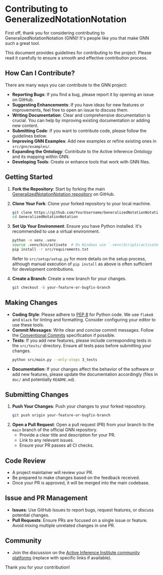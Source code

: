 # Contributing to GeneralizedNotationNotation

First off, thank you for considering contributing to GeneralizedNotationNotation (GNN)! It's people like you that make GNN such a great tool.

This document provides guidelines for contributing to the project. Please read it carefully to ensure a smooth and effective contribution process.

## How Can I Contribute?

There are many ways you can contribute to the GNN project:

- **Reporting Bugs**: If you find a bug, please report it by opening an issue on GitHub.
- **Suggesting Enhancements**: If you have ideas for new features or improvements, feel free to open an issue to discuss them.
- **Writing Documentation**: Clear and comprehensive documentation is crucial. You can help by improving existing documentation or adding new content.
- **Submitting Code**: If you want to contribute code, please follow the guidelines below.
- **Improving GNN Examples**: Add new examples or refine existing ones in `src/gnn/examples/`.
- **Expanding the Ontology**: Contribute to the Active Inference Ontology and its mapping within GNN.
- **Developing Tools**: Create or enhance tools that work with GNN files.

## Getting Started

1.  **Fork the Repository**: Start by forking the main [GeneralizedNotationNotation repository](https://github.com/ActiveInferenceInstitute/GeneralizedNotationNotation) on GitHub.
2.  **Clone Your Fork**: Clone your forked repository to your local machine.
    ```bash
    git clone https://github.com/YourUsername/GeneralizedNotationNotation.git
    cd GeneralizedNotationNotation
    ```
3.  **Set Up Your Environment**: Ensure you have Python installed. It's recommended to use a virtual environment.
    ```bash
    python -m venv .venv
    source .venv/bin/activate  # On Windows use `.venv\Scripts\activate`
    pip install -r src/requirements.txt
    ```
    Refer to `src/setup/setup.py` for more details on the setup process, although manual execution of `pip install` as above is often sufficient for development contributions.

4.  **Create a Branch**: Create a new branch for your changes.
    ```bash
    git checkout -b your-feature-or-bugfix-branch
    ```

## Making Changes

- **Coding Style**: Please adhere to [PEP 8](https://www.python.org/dev/peps/pep-0008/) for Python code. We use `flake8` and `black` for linting and formatting. Consider configuring your editor to use these tools.
- **Commit Messages**: Write clear and concise commit messages. Follow the [Conventional Commits](https://www.conventionalcommits.org/) specification if possible.
- **Tests**: If you add new features, please include corresponding tests in the `src/tests/` directory. Ensure all tests pass before submitting your changes.
    ```bash
    python src/main.py --only-steps 3_tests
    ```
- **Documentation**: If your changes affect the behavior of the software or add new features, please update the documentation accordingly (files in `doc/` and potentially `README.md`).

## Submitting Changes

1.  **Push Your Changes**: Push your changes to your forked repository.
    ```bash
    git push origin your-feature-or-bugfix-branch
    ```
2.  **Open a Pull Request**: Open a pull request (PR) from your branch to the `main` branch of the official GNN repository.
    - Provide a clear title and description for your PR.
    - Link to any relevant issues.
    - Ensure your PR passes all CI checks.

## Code Review

- A project maintainer will review your PR.
- Be prepared to make changes based on the feedback received.
- Once your PR is approved, it will be merged into the main codebase.

## Issue and PR Management

- **Issues**: Use GitHub Issues to report bugs, request features, or discuss potential changes.
- **Pull Requests**: Ensure PRs are focused on a single issue or feature. Avoid mixing multiple unrelated changes in one PR.

## Community

- Join the discussion on the [Active Inference Institute community platforms](https://activeinference.institute/community) (replace with specific links if available).

Thank you for your contribution! 